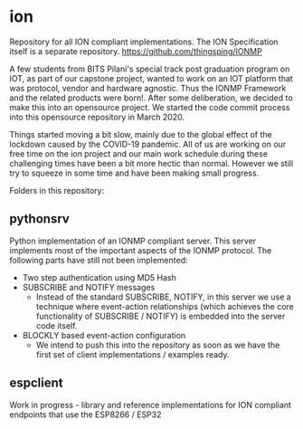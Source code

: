 # ion
Repository for all ION compliant implementations. The ION Specification itself is a separate repository. 
    https://github.com/thingsping/IONMP

A few students from BITS Pilani's special track post graduation program on IOT, as part of our capstone project, wanted to work on an IOT platform that was protocol, vendor and hardware agnostic. Thus the IONMP Framework and the related products were born!. After some deliberation, we decided to make this into an opensource project. We started the code commit process into this opensource repository in March 2020. 

Things started moving a bit slow, mainly due to the global effect of the lockdown caused by the COVID-19 pandemic. All of us are working on our free time on the ion project and our main work schedule during these challenging times have been a bit more hectic than normal. However we still try to squeeze in some time and have been making small progress. 

Folders in this repository:
## pythonsrv ##
Python implementation of an IONMP compliant server. This server implements most of the important aspects of the IONMP protocol. The following parts have still not been implemented:
- Two step authentication using MD5 Hash
- SUBSCRIBE and NOTIFY messages
  - Instead of the standard SUBSCRIBE, NOTIFY, in this server we use a technique where event-action relationships (which achieves the core functionality of SUBSCRIBE / NOTIFY) is embedded into the server code itself. 
- BLOCKLY based event-action configuration
  - We intend to push this into the repository as soon as we have the first set of client implementations / examples ready. 

## espclient ##
Work in progress - library and reference implementations for ION compliant endpoints that use the ESP8266 / ESP32 